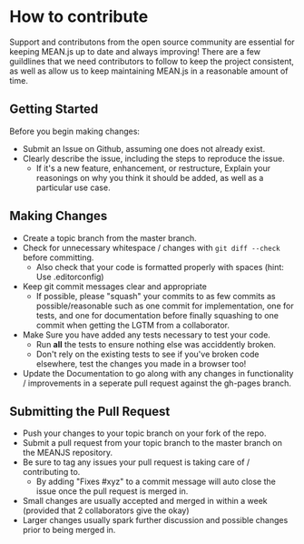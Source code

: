 # How to contribute

Support and contributons from the open source community are essential for keeping
MEAN.js up to date and always improving! There are a few guildlines that we need
contributors to follow to keep the project consistent, as well as allow us to keep
maintaining MEAN.js in a reasonable amount of time.

## Getting Started

Before you begin making changes:
* Submit an Issue on Github, assuming one does not already exist.
* Clearly describe the issue, including the steps to reproduce the issue.
	* If it's a new feature, enhancement, or restructure, Explain your reasonings on why you think it should be added, as well as a particular use case.

## Making Changes

* Create a topic branch from the master branch.
* Check for unnecessary whitespace / changes with `git diff --check` before committing.
	* Also check that your code is formatted properly with spaces (hint: Use .editorconfig)
* Keep git commit messages clear and appropriate
	* If possible, please "squash" your commits to as few commits as possible/reasonable such as one commit for implementation, one for tests, and one for documentation before finally squashing to one commit when getting the LGTM from a collaborator.
* Make Sure you have added any tests necessary to test your code.
	* Run __all__ the tests to ensure nothing else was acciddently broken.
	* Don't rely on the existing tests to see if you've broken code elsewhere, test the changes you made in a browser too!
* Update the Documentation to go along with any changes in functionality / improvements in a seperate pull request against the gh-pages branch.

## Submitting the Pull Request
* Push your changes to your topic branch on your fork of the repo.
* Submit a pull request from your topic branch to the master branch on the MEANJS repository.
* Be sure to tag any issues your pull request is taking care of / contributing to.
	* By adding "Fixes #xyz" to a commit message will auto close the issue once the pull request is merged in.
* Small changes are usually accepted and merged in within a week (provided that 2 collaborators give the okay)
* Larger changes usually spark further discussion and possible changes prior to being merged in.
